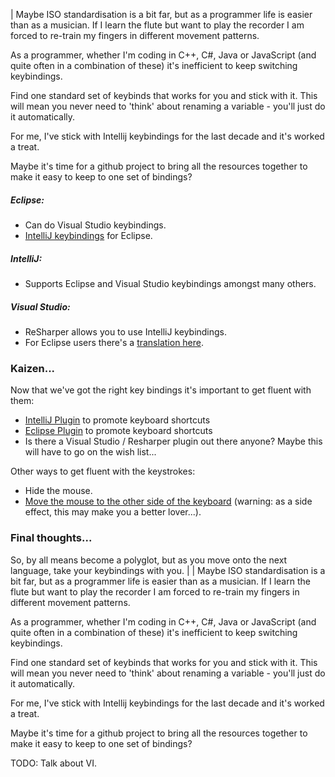| Maybe ISO standardisation is a bit far, but as a programmer life is easier than as a musician. If I learn the flute but want to play the recorder I am forced to re-train my fingers in different movement patterns.

<!--more-->

As a programmer, whether I'm coding in C++, C#, Java or JavaScript (and quite often in a combination of these) it's inefficient to keep switching keybindings.

Find one standard set of keybinds that works for you and stick with it. This will mean you never need to 'think' about renaming a variable - you'll just do it automatically.

For me, I've stick with Intellij keybindings for the last decade and it's worked a treat.

Maybe it's time for a github project to bring all the resources together to make it easy to keep to one set of bindings?

<h5>Eclipse:</h5>

<ul>
    <li>Can do Visual Studio keybindings.</li>
    <li><a href="https://code.google.com/p/ideakeyscheme/" target="_blank">IntelliJ keybindings</a> for Eclipse.</li>
</ul>

<h5>IntelliJ:</h5>

<ul>
    <li>Supports Eclipse and Visual Studio keybindings amongst many others.</li>
</ul>

<h5>Visual Studio:</h5>

<ul>
    <li>ReSharper allows you to use IntelliJ keybindings.</li>
    <li>For Eclipse users there's a <a href="http://brainbaking.com/visual-studio-2012-for-eclipse-users/" target="_blank">translation here</a>.</li>
</ul>

<h3>Kaizen...</h3>

Now that we've got the right key bindings it's important to get fluent with them:

<ul>
    <li><a title="Fingers are faster" href="http://plugins.jetbrains.com/plugin?pr=webide&amp;pluginId=4455" target="_blank">IntelliJ Plugin</a> to promote keyboard shortcuts</li>
    <li><a href="http://sourceforge.net/projects/mousefeed/" target="_blank">Eclipse Plugin</a> to promote keyboard shortcuts</li>
    <li>Is there a Visual Studio / Resharper plugin out there anyone? Maybe this will have to go on the wish list...</li>
</ul>

Other ways to get fluent with the keystrokes:

<ul>
    <li>Hide the mouse.</li>
    <li><a title="Mouse on the dark side" href="http://lifehacker.com/303374/why-you-should-mouse-with-the-other-hand" target="_blank">Move the mouse to the other side of the keyboard</a>
(warning: as a side effect, this may make you a better lover...).</li>
</ul>

<h3>Final thoughts...</h3>

So, by all means become a polyglot, but as you move onto the next language, take your keybindings with you. |
| Maybe ISO standardisation is a bit far, but as a programmer life is easier than as a musician. If I learn the flute but want to play the recorder I am forced to re-train my fingers in different movement patterns.

As a programmer, whether I'm coding in C++, C#, Java or JavaScript (and quite often in a combination of these) it's inefficient to keep switching keybindings.

Find one standard set of keybinds that works for you and stick with it. This will mean you never need to 'think' about renaming a variable - you'll just do it automatically.

For me, I've stick with Intellij keybindings for the last decade and it's worked a treat.

Maybe it's time for a github project to bring all the resources together to make it easy to keep to one set of bindings?

TODO: Talk about VI.                                                             